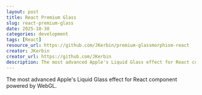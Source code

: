 ```yaml
---
layout: post
title: React Premium Glass
slug: react-premium-glass
date: 2025-10-30
categories: development
tags: [React]
resource_url: https://github.com/JKerbin/premium-glassmorphism-react
creator: JKerbin
creator_url: https://github.com/JKerbin
description: The most advanced Apple's Liquid Glass effect for React component powered by WebGL.
---
```


The most advanced Apple's Liquid Glass effect for React component powered by WebGL.